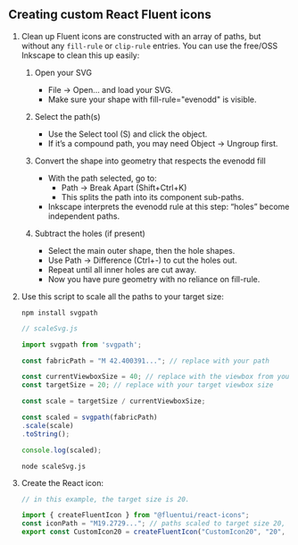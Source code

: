 ## Creating custom React Fluent icons

1. Clean up
	Fluent icons are constructed with an array of paths, but without any `fill-rule` or `clip-rule` entries.  You can use the free/OSS Inkscape to clean this up easily:

	1. Open your SVG
		* File → Open… and load your SVG.
		* Make sure your shape with fill-rule="evenodd" is visible.

	2. Select the path(s)
		* Use the Select tool (S) and click the object.
		* If it’s a compound path, you may need Object → Ungroup first.

	3. Convert the shape into geometry that respects the evenodd fill
		* With the path selected, go to:
			* Path → Break Apart (Shift+Ctrl+K)
			* This splits the path into its component sub-paths.
		* Inkscape interprets the evenodd rule at this step: “holes” become independent paths.

	4. Subtract the holes (if present)
		* Select the main outer shape, then the hole shapes.
		* Use Path → Difference (Ctrl+-) to cut the holes out.
		* Repeat until all inner holes are cut away.
		* Now you have pure geometry with no reliance on fill-rule.

2. Use this script to scale all the paths to your target size:

	`npm install svgpath`

	```js
	// scaleSvg.js

	import svgpath from 'svgpath';

	const fabricPath = "M 42.400391..."; // replace with your path

	const currentViewboxSize = 40; // replace with the viewbox from your existing SVG
	const targetSize = 20; // replace with your target viewbox size

	const scale = targetSize / currentViewboxSize;

	const scaled = svgpath(fabricPath)
	.scale(scale)
	.toString();

	console.log(scaled);
	```

	`node scaleSvg.js`

3. Create the React icon:

	```ts
	// in this example, the target size is 20.

	import { createFluentIcon } from "@fluentui/react-icons";
	const iconPath = "M19.2729..."; // paths scaled to target size 20, from previous step
	export const CustomIcon20 = createFluentIcon("CustomIcon20", "20", [iconPath]);
	```